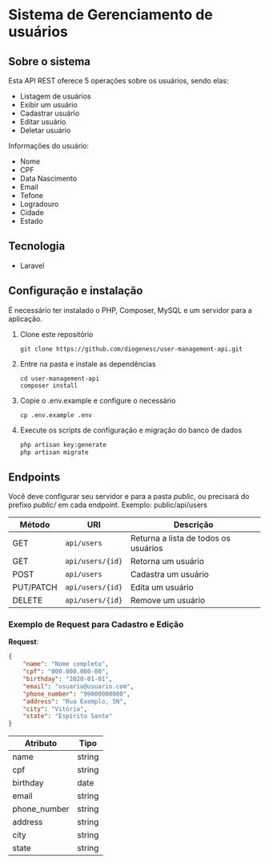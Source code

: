 # Sistema de Gerenciamento de usuários

## Sobre o sistema

Esta API REST oferece 5 operações sobre os usuários, sendo elas:

-   Listagem de usuários
-   Exibir um usuário
-   Cadastrar usuário
-   Editar usuário
-   Deletar usuário

Informações do usuário:

-   Nome
-   CPF
-   Data Nascimento
-   Email
-   Tefone
-   Logradouro
-   Cidade
-   Estado

## Tecnologia

-   Laravel

## Configuração e instalação

É necessário ter instalado o PHP, Composer, MySQL e um servidor para a aplicação.

1. Clone este repositório

    ```
    git clone https://github.com/diogenesc/user-management-api.git
    ```

2. Entre na pasta e instale as dependências

    ```
    cd user-management-api
    composer install
    ```

3. Copie o .env.example e configure o necessário

    ```
    cp .env.example .env
    ```

4. Execute os scripts de configuração e migração do banco de dados

    ```bash
    php artisan key:generate
    php artisan migrate
    ```

## Endpoints

Você deve configurar seu servidor e para a pasta _public_, ou precisará do prefixo _public/_ em cada endpoint. Exemplo: public/api/users

| Método    | URI              | Descrição                            |
| --------- | ---------------- | ------------------------------------ |
| GET       | `api/users`      | Returna a lista de todos os usuários |
| GET       | `api/users/{id}` | Retorna um usuário                   |
| POST      | `api/users`      | Cadastra um usuário                  |
| PUT/PATCH | `api/users/{id}` | Edita um usuário                     |
| DELETE    | `api/users/{id}` | Remove um usuário                    |

### Exemplo de Request para Cadastro e Edição

**Request**:

```json
{
    "name": "Nome completo",
    "cpf": "000.000.000-00",
    "birthday": "2020-01-01",
    "email": "usuario@usuario.com",
    "phone_number": "99000000000",
    "address": "Rua Exemplo, SN",
    "city": "Vitória",
    "state": "Espírito Santo"
}
```

| Atributo     | Tipo   |
| ------------ | ------ |
| name         | string |
| cpf          | string |
| birthday     | date   |
| email        | string |
| phone_number | string |
| address      | string |
| city         | string |
| state        | string |
